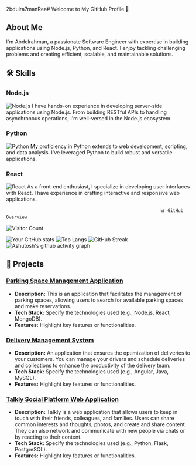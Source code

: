 2bdulra7manRea# Welcome to My GitHub Profile 👋

## About Me

I'm Abdelrahman, a passionate Software Engineer with expertise in building applications using Node.js, Python, and React. I enjoy tackling challenging problems and creating efficient, scalable, and maintainable solutions.


## 🛠️ Skills

### Node.js
![Node.js](https://img.shields.io/badge/Node.js-339933?style=for-the-badge&logo=nodedotjs&logoColor=white)
I have hands-on experience in developing server-side applications using Node.js. From building RESTful APIs to handling asynchronous operations, I'm well-versed in the Node.js ecosystem.

### Python
![Python](https://img.shields.io/badge/Python-3776AB?style=for-the-badge&logo=python&logoColor=white)
My proficiency in Python extends to web development, scripting, and data analysis. I've leveraged Python to build robust and versatile applications.

### React
![React](https://img.shields.io/badge/React-61DAFB?style=for-the-badge&logo=react&logoColor=white)
As a front-end enthusiast, I specialize in developing user interfaces with React. I have experience in crafting interactive and responsive web applications.


                                                               📊 GitHub Overview


![Visitor Count](https://visitor-badge.laobi.icu/badge?page_id=2bdulra7manRea.2bdulra7manRea)

![Your GitHub stats](https://github-readme-stats.vercel.app/api?username=2bdulra7manRea&show_icons=true&theme=radical&count_private=true)
![Top Langs](https://github-readme-stats.vercel.app/api/top-langs/?username=2bdulra7manRea&layout=compact&theme=radical&count_private=true)
![GitHub Streak](https://streak-stats.demolab.com?user=2bdulra7manRea&theme=radical&date_format=M%20j%5B%2C%20Y%5D)
![Ashutosh's github activity graph](https://github-readme-activity-graph.vercel.app/graph?username=2bdulra7manRea&theme=radical)

## 🚀 Projects

### [Parking Space Management Application](https://github.com/2bdulra7manRea/parking-space)
- **Description:** This is an application that facilitates the management of parking spaces, allowing users to search for available parking spaces and make reservations.
- **Tech Stack:** Specify the technologies used (e.g., Node.js, React, MongoDB).
- **Features:** Highlight key features or functionalities.

### [Delivery Management System](https://github.com/2bdulra7manRea/Delivery-system)
- **Description:** An application that ensures the optimization of deliveries to your customers. You can manage your drivers and schedule deliveries and collections to enhance the productivity of the delivery team.
- **Tech Stack:** Specify the technologies used (e.g., Angular, Java, MySQL).
- **Features:** Highlight key features or functionalities.

### [Talkly Social Platform Web Application](https://github.com/2bdulra7manRea/talkly-web-application)
- **Description:** Talkly is a web application that allows users to keep in touch with their friends, colleagues, and families. Users can share common interests and thoughts, photos, and create and share content. They can also network and communicate with new people via chats or by reacting to their content.
- **Tech Stack:** Specify the technologies used (e.g., Python, Flask, PostgreSQL).
- **Features:** Highlight key features or functionalities.
